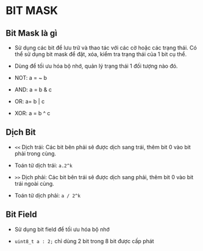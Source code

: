 # BIT MASK
## Bit Mask là gì
* Sử dụng các bit để lưu trữ và thao tác với các cờ hoặc các trạng thái. Có thể sử dụng bit mask để đặt, xóa, kiểm tra trạng thái của 1 bit cụ thể.

* Dùng để tối ưu hóa bộ nhớ, quản lý trạng thái 1 đối tượng nào đó.

* NOT: a = ~ b

* AND: a = b & c

* OR: a= b | c

* XOR: a = b ^ c

## Dịch Bit
* `<<` Dịch trái: Các bit bên phải sẽ được dịch sang trái, thêm bit 0 vào bit phải trong cùng.

* Toán tử dịch trái: `a.2^k`

* `>>` Dịch phải: Các bit bên trái sẽ được dịch sang phải, thêm bit 0 vào bit trái ngoài cùng.

* Toán tử dịch phải: `a / 2^k`

## Bit Field
* Sử dụng bit field để tối ưu hóa bộ nhớ

* `uint8_t a : 2;` chỉ dùng 2 bit trong 8 bit được cấp phát

